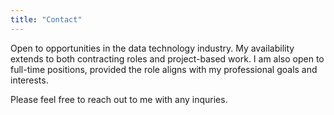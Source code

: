 ```yaml
---
title: "Contact"
---
```




Open to opportunities in the data technology industry. My availability extends to both contracting roles and project-based work. I am also open to full-time positions, provided the role aligns with my professional goals and interests. 

Please feel free to reach out to me with any inquries.